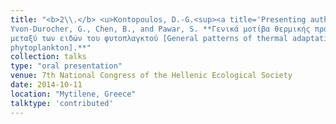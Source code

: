 ```yaml
---
title: "<b>2\\.</b> <u>Kontopoulos, D.-G.<sup><a title='Presenting author'>†</a></sup></u>, 
Yvon-Durocher, G., Chen, B., and Pawar, S. **Γενικά μοτίβα θερμικής προσαρμογής 
μεταξύ των ειδών του φυτοπλαγκτού [General patterns of thermal adaptation among 
phytoplankton].**"
collection: talks
type: "oral presentation"
venue: 7th National Congress of the Hellenic Ecological Society
date: 2014-10-11
location: "Mytilene, Greece"
talktype: 'contributed'
---
```

